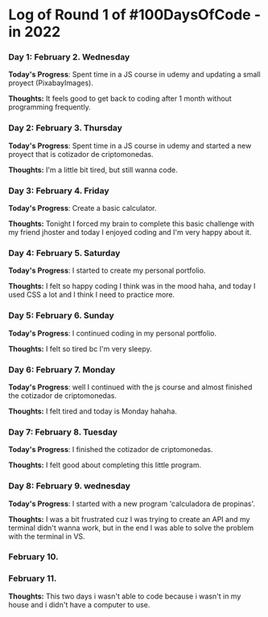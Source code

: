 # Log of Round 1 of #100DaysOfCode - in 2022

### Day 1: February 2. Wednesday

**Today's Progress**: Spent time in a JS course in udemy and updating a small proyect (PixabayImages).

**Thoughts:** It feels good to get back to coding after 1 month without programming frequently.
### Day 2: February 3. Thursday

**Today's Progress**: Spent time in a JS course in udemy and started a new proyect that is cotizador de criptomonedas.

**Thoughts:** I'm a little bit tired, but still wanna code.
### Day 3: February 4. Friday

**Today's Progress**: Create a basic calculator. 

**Thoughts:** Tonight I forced my brain to complete this basic challenge with my friend jhoster and today I enjoyed coding and I'm very happy about it.
### Day 4: February 5. Saturday

**Today's Progress**: I started to create my personal portfolio. 

**Thoughts:** I felt so happy coding I think was in the mood haha, and today I used CSS a lot and I think I need to practice more.
### Day 5: February 6. Sunday

**Today's Progress**: I continued coding in my personal portfolio. 

**Thoughts:** I felt so tired bc I'm very sleepy.
### Day 6: February 7. Monday

**Today's Progress**: well I continued with the js course and almost finished the cotizador de criptomonedas. 

**Thoughts:** I felt tired and today is Monday hahaha.
### Day 7: February 8. Tuesday

**Today's Progress**: I finished the cotizador de criptomonedas. 

**Thoughts:** I felt good about completing this little program.
### Day 8: February 9. wednesday

**Today's Progress**: I started with a new program 'calculadora de propinas'. 

**Thoughts:** I was a bit frustrated cuz I was trying to create an API and my terminal didn't wanna work, but in the end I was able to solve the problem with the terminal in VS.
### February 10.
### February 11.
**Thoughts:** This two days i wasn't able to code because i wasn't in my house and i didn't have a computer to use.

